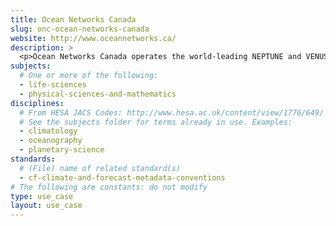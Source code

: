 ```yaml
---
title: Ocean Networks Canada
slug: onc-ocean-networks-canada
website: http://www.oceannetworks.ca/
description: >
  <p>Ocean Networks Canada operates the world-leading NEPTUNE and VENUS cabled ocean observatories that collect data on physical, chemical, biological, and geological aspects of the ocean over long time periods, supporting research on complex Earth processes. The CF standard is used within netCDF data products delivered through the Oceans 2.0 interface and via OPeNDAP webservices.</p>
subjects:
  # One or more of the following:
  - life-sciences
  - physical-sciences-and-mathematics
disciplines:
  # From HESA JACS Codes: http://www.hesa.ac.uk/content/view/1776/649/
  # See the subjects folder for terms already in use. Examples:
  - climatology
  - oceanography
  - planetary-science
standards:
  # (File) name of related standard(s)
  - cf-climate-and-forecast-metadata-conventions
# The following are constants: do not modify
type: use_case
layout: use_case
---
```

